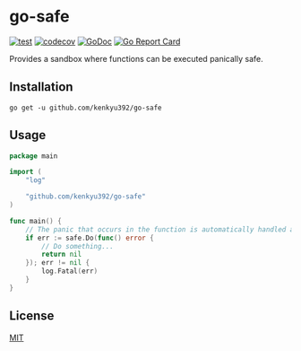 # go-safe

[![test](https://github.com/kenkyu392/go-safe/workflows/test/badge.svg?branch=master)](https://github.com/kenkyu392/go-safe)
[![codecov](https://codecov.io/gh/kenkyu392/go-safe/branch/master/graph/badge.svg)](https://codecov.io/gh/kenkyu392/go-safe)
[![GoDoc](https://godoc.org/github.com/kenkyu392/go-safe?status.svg)](https://godoc.org/github.com/kenkyu392/go-safe)
[![Go Report Card](https://goreportcard.com/badge/github.com/kenkyu392/go-safe)](https://goreportcard.com/report/github.com/kenkyu392/go-safe)

Provides a sandbox where functions can be executed panically safe.

## Installation

```
go get -u github.com/kenkyu392/go-safe
```

## Usage

```go
package main

import (
	"log"

	"github.com/kenkyu392/go-safe"
)

func main() {
	// The panic that occurs in the function is automatically handled as an error.
	if err := safe.Do(func() error {
		// Do something...
		return nil
	}); err != nil {
		log.Fatal(err)
	}
}
```

## License

[MIT](https://github.com/kenkyu392/go-safe/blob/master/LICENSE)
